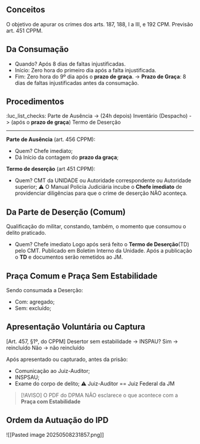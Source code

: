 ## Conceitos
O objetivo de apurar os crimes dos arts. 187, 188, I a III, e 192 CPM. 
Previsão art. 451 CPPM.

## Da Consumação
- Quando? Após 8 dias de faltas injustificadas.
- Início: Zero hora do primeiro dia após a falta injustificada.
- Fim: Zero hora do 9º dia após o **prazo de graça**.
-> **Prazo de Graça**: 8 dias de faltas injustificadas antes da consumação.

## Procedimentos
:luc_list_checks: Parte de Ausência -> (24h depois) Inventário (Despacho) -> (após o **prazo de graça**) Termo de Deserção


---------

**Parte de Ausência** (art. 456 CPPM): 
- Quem? Chefe imediato;
- Dá Início da contagem do **prazo da graça**;

**Termo de deserção** (art 451 CPPM): 
- Quem? CMT da UNIDADE ou Autoridade correspondente ou Autoridade superior;
⚠️ O Manual Policia Judiciária incube o **Chefe imediato** de providenciar diligências para que o crime de deserção NÃO aconteça.

## Da Parte de Deserção (Comum)
Qualificação do militar, constando, também, o momento que consumou o delito praticado.
- Quem? Chefe imediato
Logo após será feito o **Termo de Deserção**(TD) pelo CMT. Publicado em Boletim Interno da Unidade. Após a publicação o **TD** e documentos serão remetidos ao JM.

## Praça Comum e Praça Sem Estabilidade
Sendo consumada a Deserção:
- Com: agregado;
- Sem: excluído;

## Apresentação Voluntária ou Captura
[Art. 457, §1º, do CPPM] Desertor sem estabilidade -> INSPAU? 
Sim -> reincluído 
Não -> não reincluído

Após apresentado ou capturado, antes da prisão:
- Comunicação ao Juiz-Auditor;
- INSPSAU;
- Exame do corpo de delito;
⚠️ Juiz-Auditor == Juiz Federal da JM

> [!AVISO]
> O PDF do DPMA NÃO esclarece o que acontece com a **Praça com Estabilidade** 

## Ordem da Autuação do IPD
![[Pasted image 20250508231857.png]]